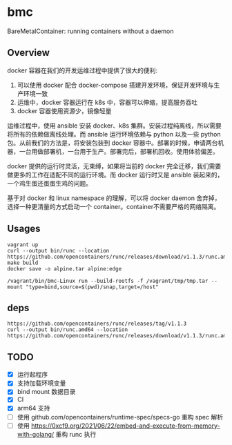 # bmc

BareMetalContainer: running containers without a daemon

## Overview

docker 容器在我们的开发运维过程中提供了很大的便利:
1. 可以使用 docker 配合 docker-compose 搭建开发环境，保证开发环境与生产环境一致
2. 运维中，docker 容器运行在 k8s 中，容器可以伸缩，提高服务吞吐
3. docker 容器使用资源少，镜像轻量

运维过程中，使用 ansible 安装 docker、k8s 集群。安装过程纯离线，所以需要将所有的依赖做离线处理。而 ansible 运行环境依赖与 python 以及一些 python 包。从前我们的方法是，将安装包装到 docker 容器中。部署的时候，申请两台机器，一台用做部署机，一台用于生产。部署完后，部署机回收。使用体验偏差。

docker 提供的运行时灵活，无束缚，如果将当前的 docker 完全迁移，我们需要做更多的工作在适配不同的运行环境。而 docker 运行时又是 ansible 装起来的，一个鸡生蛋还蛋蛋生鸡的问题。

基于对 docker 和 linux namespace 的理解，可以将 docker daemon 舍弃掉，选择一种更清量的方式启动一个 container。container不需要严格的网络隔离。

## Usages

```
vagrant up
curl --output bin/runc --location https://github.com/opencontainers/runc/releases/download/v1.1.3/runc.amd64
make build
docker save -o alpine.tar alpine:edge

/vagrant/bin/bmc-Linux run --build-rootfs -f /vagrant/tmp/tmp.tar --mount "type=bind,source=$(pwd)/snap,target=/host"
```

## deps

```
https://github.com/opencontainers/runc/releases/tag/v1.1.3
curl --output bin/runc.amd64 --location https://github.com/opencontainers/runc/releases/download/v1.1.3/runc.amd64
```

## TODO

- [x] 运行起程序
- [x] 支持加载环境变量
- [x] bind mount 数据目录
- [x] CI
- [x] arm64 支持
- [ ] 使用 github.com/opencontainers/runtime-spec/specs-go 重构 spec 解析
- [ ] 使用 https://0xcf9.org/2021/06/22/embed-and-execute-from-memory-with-golang/ 重构 runc 执行
